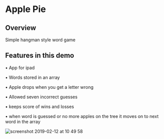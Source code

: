 # Apple Pie

## Overview
Simple hangman style word game

## Features in this demo

• App for ipad

• Words stored in an array

• Apple drops when you get a letter wrong

• Allowed seven incorrect guesses

• keeps score of wins and losses

• when word is guessed or no more apples on the tree it moves on to next word in the array

![screenshot 2019-02-12 at 10 49 58](https://user-images.githubusercontent.com/36542195/52630830-2c60a400-2eb5-11e9-892b-b324af0b13be.png)

